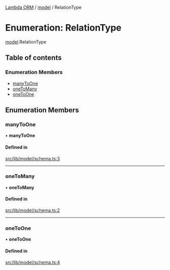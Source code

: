 [Lambda ORM](../README.md) / [model](../modules/model.md) / RelationType

# Enumeration: RelationType

[model](../modules/model.md).RelationType

## Table of contents

### Enumeration Members

- [manyToOne](model.RelationType.md#manytoone)
- [oneToMany](model.RelationType.md#onetomany)
- [oneToOne](model.RelationType.md#onetoone)

## Enumeration Members

### manyToOne

• **manyToOne**

#### Defined in

[src/lib/model/schema.ts:3](https://github.com/FlavioLionelRita/lambdaorm/blob/15e828d/src/lib/model/schema.ts#L3)

___

### oneToMany

• **oneToMany**

#### Defined in

[src/lib/model/schema.ts:2](https://github.com/FlavioLionelRita/lambdaorm/blob/15e828d/src/lib/model/schema.ts#L2)

___

### oneToOne

• **oneToOne**

#### Defined in

[src/lib/model/schema.ts:4](https://github.com/FlavioLionelRita/lambdaorm/blob/15e828d/src/lib/model/schema.ts#L4)
